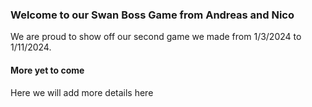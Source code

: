 ### Welcome to our Swan Boss Game from Andreas and Nico
We are proud to show off our second game we made from 1/3/2024 to 1/11/2024.

#### More yet to come
Here we will add more details here
